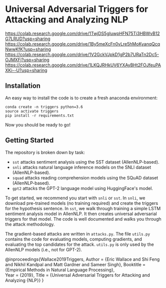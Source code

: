 # Universal Adversarial Triggers for Attacking and Analyzing NLP

https://colab.research.google.com/drive/1TwjDS5gIuwpHFN75Ti3HBWvB12G7LRUD?usp=sharing
https://colab.research.google.com/drive/1By5meXcFn0vLre5hMoKyanqQcqNwwKfK?usp=sharing
https://colab.research.google.com/drive/1V2GckVJpkD1gP2b7URaTn2Dc5-OJMXFj?usp=sharing
https://colab.research.google.com/drive/1LKQJRHkUV6YXAyBHt2FOJfeuPAXKi--U?usp=sharing


## Installation

An easy way to install the code is to create a fresh anaconda environment:

```
conda create -n triggers python=3.6
source activate triggers
pip install -r requirements.txt
```
Now you should be ready to go!

## Getting Started

The repository is broken down by task: 
+ `sst` attacks sentiment analysis using the SST dataset (AllenNLP-based).
+ `snli` attacks natural language inference models on the SNLI dataset (AllenNLP-based).
+ `squad` attacks reading comprehension models using the SQuAD dataset (AllenNLP-based).
+ `gpt2` attacks the GPT-2 language model using HuggingFace's model.

To get started, we recommend you start with `snli` or `sst`. In `snli`, we download pre-trained models (no training required) and create the triggers for the hypothesis sentence. In `sst`, we walk through training a simple LSTM sentiment analysis model in AllenNLP. It then creates universal adversarial triggers for that model. The code is well documented and walks you through the attack methodology.

The gradient-based attacks are written in `attacks.py`. The file `utils.py` contains the code for evaluating models, computing gradients, and evaluating the top candidates for the attack. `utils.py` is only used by the AllenNLP models (i.e., not for GPT-2).

@inproceedings{Wallace2019Triggers,
  Author = {Eric Wallace and Shi Feng and Nikhil Kandpal and Matt Gardner and Sameer Singh},
  Booktitle = {Empirical Methods in Natural Language Processing},                            
  Year = {2019},
  Title = {Universal Adversarial Triggers for Attacking and Analyzing {NLP}}
}
